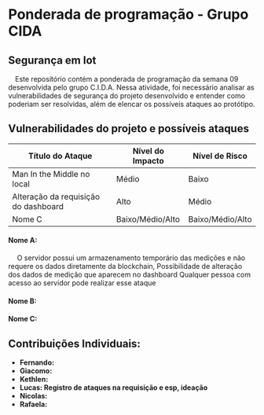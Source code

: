 # Ponderada de programação - Grupo CIDA
## Segurança em Iot

&emsp;Este repositório contém a ponderada de programação da semana 09 desenvolvida pelo grupo C.I.D.A. Nessa atividade, foi necessário analisar as vulnerabilidades de segurança do projeto desenvolvido e entender como poderiam ser resolvidas, além de elencar os possíveis ataques ao protótipo.

## Vulnerabilidades do projeto e possíveis ataques


|Título do Ataque|Nível do Impacto|Nível de Risco
|----|----|----|
|Man In the Middle no local|Médio|Baixo|
|Alteração da requisição do dashboard|Alto|Médio|
|Nome C|Baixo/Médio/Alto|Baixo/Médio/Alto|

#### Nome A:
&emsp; 
O servidor possui um armazenamento temporário das medições e não requere os dados diretamente da blockchain, Possibilidade de alteração dos dados de medição que aparecem no dashboard Qualquer pessoa com acesso ao servidor pode realizar esse ataque

#### Nome B:

#### Nome C:

## Contribuições Individuais: 
* **Fernando:**
* **Giacomo:**
* **Kethlen:**
* **Lucas: Registro de ataques na requisição e esp, ideação**
* **Nicolas:**
* **Rafaela:** 
